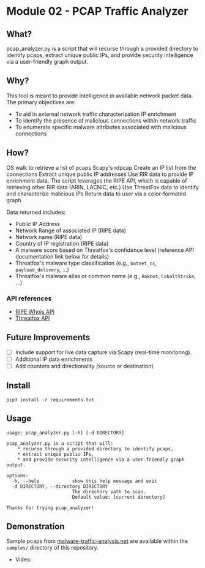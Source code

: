 # Module 02 - PCAP Traffic Analyzer

## What?

pcap_analyzer.py is a script that will recurse through a provided directory to identify pcaps, extract unique public IPs, and provide security intelligence via a user-friendly graph output.

## Why?

This tool is meant to provide intelligence in available network packet data. The primary objectives are:
- To aid in external network traffic characterization IP enrichment
- To identify the presence of malicious connections within network traffic
- To enumerate specific malware attributes associated with malicious connections

## How?


OS walk to retrieve a list of pcaps
Scapy's rdpcap
Create an IP list from the connections
Extract unique public IP addresses
Use RIR data to provide IP enrichment data. The script leverages the RIPE API, which is capable of retrieving other RIR data (ARIN, LACNIC, etc.)
Use ThreatFox data to identify and characterize malicious IPs
Return data to user via a color-formated graph

Data returned includes:
- Public IP Address
- Network Range of associated IP (RIPE data)
- Network name (RIPE data)
- Country of IP registration (RIPE data)
- A malware score based on Threatfox's confidence level (reference API documentation link below for details)
- Threatfox's malware type classification (e.g., `botnet_cc`, `payload_delivery`, ...)
- Threatfox's malware alias or common name (e.g., `Bokbot`, `CobaltStrike`, ...)

### API references
- [RIPE Whois API](https://stat.ripe.net/docs/02.data-api/whois.html)
- [Threatfox API](https://threatfox.abuse.ch/api)

## Future Improvements

- [ ] Include support for live data capture via Scapy (real-time monitoring). 
- [ ] Additional IP data enrichments
- [ ] Add counters and directionality (source or destination)

## Install

```
pip3 install -r requirements.txt
```

## Usage


```
usage: pcap_analyzer.py [-h] [-d DIRECTORY]

pcap_analyzer.py is a script that will:
    * recurse through a provided directory to identify pcaps,
    * extract unique public IPs,
    * and provide security intelligence via a user-friendly graph output.

options:
  -h, --help            show this help message and exit
  -d DIRECTORY, --directory DIRECTORY
                        The directory path to scan.
                        Default value: [current directory]

Thanks for trying pcap_analyzer!
```

## Demonstration

Sample pcaps from [malware-traffic-analysis.net](https://www.malware-traffic-analysis.net/2023/) are available within the `samples/` directory of this repository.

- Video: 